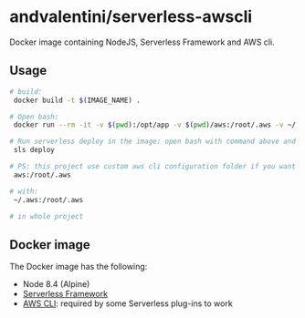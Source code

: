 # andvalentini/serverless-awscli

Docker image containing NodeJS, Serverless Framework and AWS cli.

## Usage

```bash
# build:
 docker build -t $(IMAGE_NAME) .

# Open bash:
 docker run --rm -it -v $(pwd):/opt/app -v $(pwd)/aws:/root/.aws -v ~/.ssh:/root/.ssh $(IMAGE_NAME) bash

# Run serverless deploy in the image: open bash with command above and then:
 sls deploy

# PS: this project use custom aws cli configuration folder if you want to use the local aws cli configuration folder replace:
 aws:/root/.aws

# with:
 ~/.aws:/root/.aws

# in whole project
```

## Docker image

The Docker image has the following:

- Node 8.4 (Alpine)
- [Serverless Framework](https://serverless.com)
- [AWS CLI](https://github.com/aws/aws-cli): required by some Serverless plug-ins to work